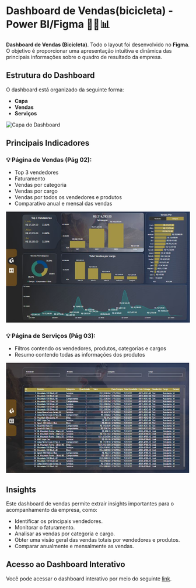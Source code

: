 # Dashboard de Vendas(bicicleta) - Power BI/Figma 👨‍💻📊


**Dashboard de Vendas (Bicicleta)**. Todo o layout foi desenvolvido no **Figma**. O objetivo é proporcionar uma apresentação intuitiva e dinâmica das principais informações sobre o quadro de resultado da empresa.

## Estrutura do Dashboard

O dashboard está organizado da seguinte forma:

- **Capa**
- **Vendas**
- **Serviços**

![Capa do Dashboard](capa1.jfif)

## Principais Indicadores

### 💡 Página de Vendas (Pág 02):

- Top 3 vendedores
- Faturamento
- Vendas por categoria
- Vendas por cargo
- Vendas por todos os vendedores e produtos
- Comparativo anual e mensal das vendas

![Página de Vendas](dash1.jfif)

### 💡 Página de Serviços (Pág 03):

- Filtros contendo os vendedores, produtos, categorias e cargos
- Resumo contendo todas as informações dos produtos

![Página de Serviços](dash2.jfif)

## Insights

Este dashboard de vendas permite extrair insights importantes para o acompanhamento da empresa, como:

- Identificar os principais vendedores.
- Monitorar o faturamento.
- Analisar as vendas por categoria e cargo.
- Obter uma visão geral das vendas totais por vendedores e produtos.
- Comparar anualmente e mensalmente as vendas.

## Acesso ao Dashboard Interativo

Você pode acessar o dashboard interativo por meio do seguinte [link](https://bit.ly/VendasBike).
